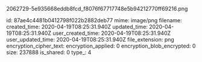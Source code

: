 2062729-5e935668eddb8fcd_f8076f67717748e5b94212770ff69216.png

id: 87ae4c4481b0412798f022b2882deb77
mime: image/png
filename: 
created_time: 2020-04-19T08:25:31.940Z
updated_time: 2020-04-19T08:25:31.940Z
user_created_time: 2020-04-19T08:25:31.940Z
user_updated_time: 2020-04-19T08:25:31.940Z
file_extension: png
encryption_cipher_text: 
encryption_applied: 0
encryption_blob_encrypted: 0
size: 237888
is_shared: 0
type_: 4